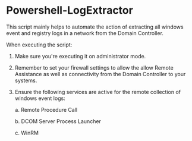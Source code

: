 # Powershell-LogExtractor

This script mainly helps to automate the action of extracting all windows event and registry logs in a network from the Domain Controller.

When executing the script:
  1. Make sure you're executing it on administrator mode.
  2. Remember to set your firewall settings to allow the allow Remote Assistance as well as connectivity from the Domain Controller to your systems.
  3. Ensure the following services are active for the remote collection of windows event logs:
     
     a. Remote Procedure Call
     
     b. DCOM Server Process Launcher
     
     c. WinRM
